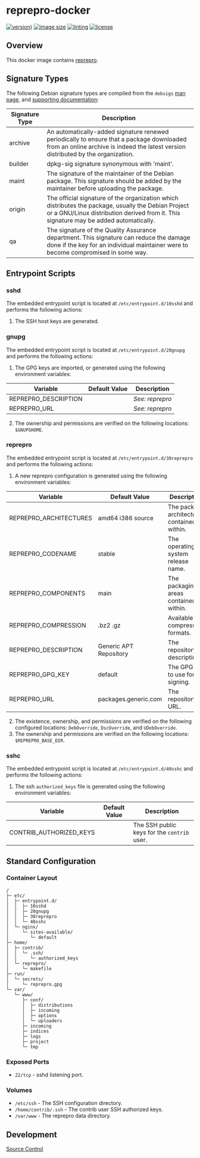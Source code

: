 # reprepro-docker

[![version)](https://img.shields.io/docker/v/crashvb/reprepro/latest)](https://hub.docker.com/repository/docker/crashvb/reprepro)
[![image size](https://img.shields.io/docker/image-size/crashvb/reprepro/latest)](https://hub.docker.com/repository/docker/crashvb/reprepro)
[![linting](https://img.shields.io/badge/linting-hadolint-yellow)](https://github.com/hadolint/hadolint)
[![license](https://img.shields.io/github/license/crashvb/reprepro-docker.svg)](https://github.com/crashvb/reprepro-docker/blob/master/LICENSE.md)

## Overview

This docker image contains [reprepro](https://wiki.debian.org/SettingUpSignedAptRepositoryWithReprepro).

## Signature Types

The following Debian signature types are compiled from the `debsigs` [man page](https://manpages.debian.org/stretch/debsigs/debsigs.1p.en.html), and [supporting documentation](https://gitlab.com/debsigs/debsigs/blob/master/signing-policy.txt):

 | Signature Type | Description |
 | -------------- | ----------- |
 | archive | An automatically-added signature renewed periodically to ensure that a package downloaded from an online archive is indeed the latest version distributed by the organization. |
 | builder | dpkg-sig signature synonymous with 'maint'. |
 | maint | The signature of the maintainer of the Debian package. This signature should be added by the maintainer before uploading the package. |
 | origin | The official signature of the organization which distributes the package, usually the Debian Project or a GNU/Linux distribution derived from it. This signature may be added automatically. |
 | qa | The signature of the Quality Assurance department. This signature can reduce the damage done if the key for an individual maintainer were to become compromised in some way. |

## Entrypoint Scripts

### sshd

The embedded entrypoint script is located at `/etc/entrypoint.d/10sshd` and performs the following actions:

1. The SSH host keys are generated.

### gnupg

The embedded entrypoint script is located at `/etc/entrypoint.d/20gnupg` and performs the following actions:

1. The GPG keys are imported, or generated using the following environment variables:

 | Variable | Default Value | Description |
 | ---------| ------------- | ----------- |
 | REPREPRO\_DESCRIPTION | | _See: reprepro_ |
 | REPREPRO\_URL | | _See: reprepro_ |

2. The ownership and permissions are verified on the following locations: `$GNUPGHOME`.

### reprepro

The embedded entrypoint script is located at `/etc/entrypoint.d/30reprepro` and performs the following actions:

1. A new reprepro configuration is generated using the following environment variables:

 | Variable | Default Value | Description |
 | ---------| ------------- | ----------- |
 | REPREPRO\_ARCHITECTURES | amd64 i386 source | The package architectures contained within. |
 | REPREPRO\_CODENAME | stable | The operating system release name. |
 | REPREPRO\_COMPONENTS | main | The packaging areas contained within. |
 | REPREPRO\_COMPRESSION | .bz2 .gz | Available compression formats. |
 | REPREPRO\_DESCRIPTION | Generic APT Repository | The repository description. |
 | REPREPRO\_GPG\_KEY| default | The GPG key to use for signing. |
 | REPREPRO\_URL | packages.generic.com | The repository URL. |

2. The existence, ownership, and permissions are verified on the following configured locations: `DebOverride`, `DscOverride`, and `UDebOverride`.
3. The ownership and permissions are verified on the following locations: `$REPREPRO_BASE_DIR`.

### sshc

The embedded entrypoint script is located at `/etc/entrypoint.d/40sshc` and performs the following actions:

1. The ssh `authorized_keys` file is generated using the following environment variables:

 | Variable | Default Value | Description |
 | ---------| ------------- | ----------- |
 | CONTRIB\_AUTHORIZED\_KEYS | | The SSH public keys for the `contrib` user. |

## Standard Configuration

### Container Layout

```
/
├─ etc/
│  ├─ entrypoint.d/
│  │  ├─ 10sshd
│  │  ├─ 20gnupg
│  │  ├─ 30reprepro
│  │  └─ 40sshc
│  └─ nginx/
│     └─ sites-available/
│        └─ default
├─ home/
│  ├─ contrib/
│  │  └─ .ssh/
│  │     └─ authorized_keys
│  └─ reprepro/
│     └─ makefile
├─ run/
│  └─ secrets/
│     └─ reprepro.gpg
└─ var/
   └─ www/
      ├─ conf/
      │  ├─ distributions
      │  ├─ incoming
      │  ├─ options
      │  └─ uploaders
      ├─ incoming
      ├─ indices
      ├─ logs
      ├─ project
      └─ tmp
```

### Exposed Ports

* `22/tcp` - sshd listening port.

### Volumes

* `/etc/ssh` - The SSH configuration directory.
* `/home/contrib/.ssh` - The contrib user SSH authorized keys.
* `/var/www` - The reprepro data directory.

## Development

[Source Control](https://github.com/crashvb/reprepro-docker)


